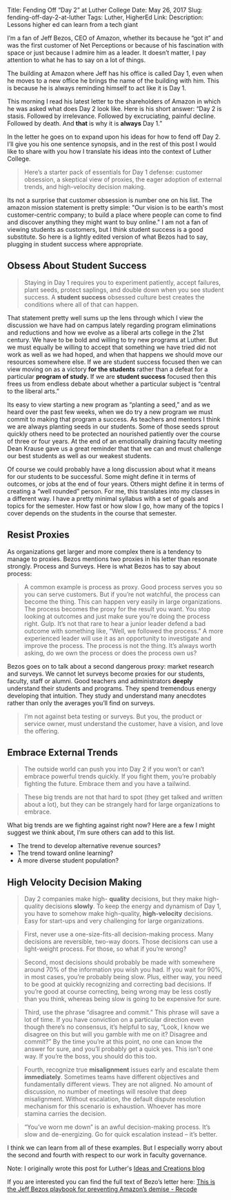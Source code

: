 Title: Fending Off “Day 2”  at Luther College
Date: May 26, 2017
Slug: fending-off-day-2-at-luther
Tags: Luther, HigherEd
Link: 
Description: Lessons higher ed  can learn from a tech giant

I’m a fan of Jeff Bezos, CEO of Amazon,  whether its because he “got it” and was the first customer of Net Perceptions or because of his fascination with space or just because I admire him as a leader.  It doesn’t matter, I pay attention to what he has to say on a lot of things.

The building at Amazon where Jeff has his office is called Day 1, even when he moves to a new office he brings the name of the building with him.  This is because he is always reminding himself to act like it is Day 1.

This morning I read his latest letter to the shareholders of Amazon in which he was asked what does Day 2 look like. Here is his short answer:  “Day 2 is stasis. Followed by irrelevance. Followed by excruciating, painful decline. Followed by death. And **that** is why it is **always** Day 1.”

In the letter he goes on to expand upon his ideas for how to fend off Day 2.  I’ll give you his one sentence synopsis, and in the rest of this post I would like to share with you how I translate his ideas into the context of Luther College.  

> Here’s a starter pack of essentials for Day 1 defense: customer obsession, a skeptical view of proxies, the eager adoption of external trends, and high-velocity decision making.  

Its not a surprise that customer obsession is number one on his list.  The amazon mission statement is pretty simple:  "Our vision is to be earth's most customer-centric company; to build a place where people can come to find and discover anything they might want to buy online."  I am not a fan of viewing students as customers, but I think student success is a good substitute.  So here is a lightly edited version of what Bezos had to say,  plugging in student success where appropriate.

## Obsess About Student Success

> Staying in Day 1 requires you to experiment patiently, accept failures, plant seeds, protect saplings, and double down when you see student success.  A **student success** obsessed culture best creates the conditions where all of that can happen.  

That statement pretty well sums up the lens through which I view the discussion we have had on campus lately regarding program eliminations and reductions and how we evolve as a liberal arts college in the 21st century.  We have to be bold and willing to try new programs at Luther.  But we must equally be willing to accept that something we have tried did not work as well as we had hoped, and when that happens we should move our resources somewhere else.  If we are student success focused then we can view moving on as a victory **for the students** rather than a defeat for a particular **program of study.** If we are **student success** focused then this frees us from endless debate about whether a particular subject is “central to the liberal arts.”

Its easy to view starting a new program as “planting a seed,” and as we heard over the past few weeks, when we do try a new program we must commit to making that program a success.  As teachers and mentors I think we are always planting seeds in our students.  Some of those seeds sprout quickly others need to be protected an nourished patiently over the course of three or four years.  At the end of an emotionally draining faculty meeting Dean Krause gave us a great reminder that that we can and must challenge our best students as well as our weakest students.

Of course we could probably have a long discussion about what it means for our students to be successful.  Some might define it in terms of outcomes, or jobs at the end of four years.  Others might define it in terms of creating a “well rounded” person.  For me,  this translates into my classes in a different way.  I have a pretty minimal syllabus with a set of goals and topics for the semester.  How fast or how slow I go, how many of the topics I cover depends on the students in the course that semester.

## Resist Proxies

As organizations get larger and more complex there is a tendency to manage to proxies.  Bezos mentions two proxies in his letter than resonate strongly.  Process and Surveys.  Here is what Bezos has to say about process:

> A common example is process as proxy. Good process serves you so you can serve customers. But if you’re not watchful, the process can become the thing. This can happen very easily in large organizations. The process becomes the proxy for the result you want. You stop looking at outcomes and just make sure you’re doing the process right. Gulp. It’s not that rare to hear a junior leader defend a bad outcome with something like, “Well, we followed the process.” A more experienced leader will use it as an opportunity to investigate and improve the process. The process is not the thing. It’s always worth asking, do we own the process or does the process own us?  

Bezos goes on to talk about a second dangerous proxy:  market research and surveys.  We cannot let surveys become proxies for our students, faculty, staff or alumni.  Good teachers and administrators **deeply** understand their students and programs. They spend tremendous energy developing that intuition. They study and understand many anecdotes rather than only the averages you’ll find on surveys. 

> I’m not against beta testing or surveys. But you, the product or service owner, must understand the customer, have a vision, and love the offering.  

## Embrace External Trends

> The outside world can push you into Day 2 if you won’t or can’t embrace powerful trends quickly. If you fight them, you’re probably fighting the future. Embrace them and you have a tailwind.  

> These big trends are not that hard to spot (they get talked and written about a lot), but they can be strangely hard for large organizations to embrace.  

What big trends are we fighting against right now?  Here are a few I might suggest we think about, I’m sure others can add to this list.

* The trend to develop alternative revenue sources?
* The trend toward online learning?
* A more diverse student population?

## High Velocity Decision Making

> Day 2 companies make high- **quality** decisions, but they make high-quality decisions **slowly**. To keep the energy and dynamism of Day 1, you have to somehow make high-quality, **high-velocity** decisions. Easy for start-ups and very challenging for large organizations.   

> First, never use a one-size-fits-all decision-making process. Many decisions are reversible, two-way doors. Those decisions can use a light-weight process. For those, so what if you’re wrong?   

> Second, most decisions should probably be made with somewhere around 70% of the information you wish you had. If you wait for 90%, in most cases, you’re probably being slow. Plus, either way, you need to be good at quickly recognizing and correcting bad decisions. If you’re good at course correcting, being wrong may be less costly than you think, whereas being slow is going to be expensive for sure.  

> Third, use the phrase “disagree and commit.” This phrase will save a lot of time. If you have conviction on a particular direction even though there’s no consensus, it’s helpful to say, “Look, I know we disagree on this but will you gamble with me on it? Disagree and commit?” By the time you’re at this point, no one can know the answer for sure, and you’ll probably get a quick yes.  This isn’t one way. If you’re the boss, you should do this too.  

> Fourth, recognize true **misalignment** issues early and escalate them **immediately**. Sometimes teams have different objectives and fundamentally different views. They are not aligned. No amount of discussion, no number of meetings will resolve that deep misalignment. Without escalation, the default dispute resolution mechanism for this scenario is exhaustion. Whoever has more stamina carries the decision.   

> “You’ve worn me down” is an awful decision-making process. It’s slow and de-energizing. Go for quick escalation instead – it’s better.  

I think we can learn from all of these examples.  But I especially worry about the second and fourth with respect to our work in faculty governance.

Note:  I originally wrote this post for Luther's [Ideas and Creations blog](http://www.luther.edu/ideas-creations-blog/?story_id=760534)

If you are interested you can find the full text of Bezo’s letter here:  [This is the Jeff Bezos playbook for preventing Amazon’s demise - Recode](https://www.recode.net/2017/4/12/15274220/jeff-bezos-amazon-shareholders-letter-day-2-disagree-and-commit)

